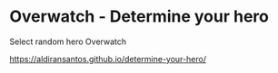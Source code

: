 # Overwatch - Determine your hero
Select random hero Overwatch

https://aldiransantos.github.io/determine-your-hero/
